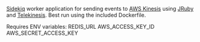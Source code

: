 [Sidekiq](http://sidekiq.org/) worker application for sending events to  [AWS Kinesis](https://aws.amazon.com/kinesis/) using [JRuby](http://jruby.org/) and [Telekinesis](https://github.com/kickstarter/telekinesis). Best run using the included Dockerfile.

Requires ENV variables:
REDIS_URL
AWS_ACCESS_KEY_ID
AWS_SECRET_ACCESS_KEY


